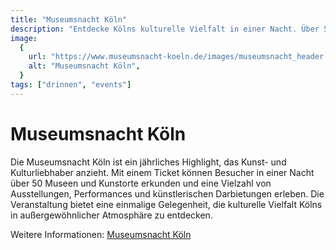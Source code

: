 ```yaml
---
title: "Museumsnacht Köln"
description: "Entdecke Kölns kulturelle Vielfalt in einer Nacht. Über 50 Museen und Kunstorte öffnen ihre Türen für einzigartige Erlebnisse."
image:
  {
    url: "https://www.museumsnacht-koeln.de/images/museumsnacht_header.jpg",
    alt: "Museumsnacht Köln",
  }
tags: ["drinnen", "events"]
---
```


# Museumsnacht Köln

Die Museumsnacht Köln ist ein jährliches Highlight, das Kunst- und Kulturliebhaber anzieht. Mit einem Ticket können Besucher in einer Nacht über 50 Museen und Kunstorte erkunden und eine Vielzahl von Ausstellungen, Performances und künstlerischen Darbietungen erleben. Die Veranstaltung bietet eine einmalige Gelegenheit, die kulturelle Vielfalt Kölns in außergewöhnlicher Atmosphäre zu entdecken.

Weitere Informationen: [Museumsnacht Köln](https://www.museumsnacht-koeln.de)
